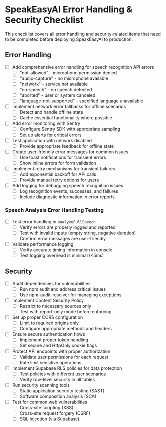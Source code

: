
# SpeakEasyAI Error Handling & Security Checklist

This checklist covers all error handling and security-related items that need to be completed before deploying SpeakEasyAI to production.

## Error Handling

- [ ] Add comprehensive error handling for speech recognition API errors
  - [ ] "not-allowed" - microphone permission denied
  - [ ] "audio-capture" - no microphone available
  - [ ] "network" - service not available
  - [ ] "no-speech" - no speech detected
  - [ ] "aborted" - user or system canceled
  - [ ] "language-not-supported" - specified language unavailable
- [ ] Implement network error fallbacks for offline scenarios
  - [ ] Detect and handle offline state
  - [ ] Cache essential functionality where possible
- [ ] Add error monitoring with Sentry
  - [ ] Configure Sentry SDK with appropriate sampling
  - [ ] Set up alerts for critical errors
- [ ] Test application with network disabled
  - [ ] Provide appropriate feedback for offline state
- [ ] Create user-friendly error messages for common issues
  - [ ] Use toast notifications for transient errors
  - [ ] Show inline errors for form validation
- [ ] Implement retry mechanisms for transient failures
  - [ ] Add exponential backoff for API calls
  - [ ] Provide manual retry options for users
- [ ] Add logging for debugging speech recognition issues
  - [ ] Log recognition events, successes, and failures
  - [ ] Include diagnostic information in error reports

### Speech Analysis Error Handling Testing
- [ ] Test error handling in `analyzeFullSpeech`
  - [ ] Verify errors are properly logged and reported
  - [ ] Test with invalid inputs (empty string, negative duration)
  - [ ] Confirm error messages are user-friendly
- [ ] Validate performance logging
  - [ ] Verify accurate timing information in console
  - [ ] Test logging overhead is minimal (<5ms)

## Security

- [ ] Audit dependencies for vulnerabilities
  - [ ] Run npm audit and address critical issues
  - [ ] Use npm-audit-resolver for managing exceptions
- [ ] Implement Content Security Policy
  - [ ] Restrict to necessary sources only
  - [ ] Test with report-only mode before enforcing
- [ ] Set up proper CORS configuration
  - [ ] Limit to required origins only
  - [ ] Configure appropriate methods and headers
- [ ] Ensure secure authentication flows
  - [ ] Implement proper token handling
  - [ ] Set secure and HttpOnly cookie flags
- [ ] Protect API endpoints with proper authorization
  - [ ] Validate user permissions for each request
  - [ ] Rate limit sensitive operations
- [ ] Implement Supabase RLS policies for data protection
  - [ ] Test policies with different user scenarios
  - [ ] Verify row-level security in all tables
- [ ] Run security scanning tools
  - [ ] Static application security testing (SAST)
  - [ ] Software composition analysis (SCA)
- [ ] Test for common web vulnerabilities
  - [ ] Cross-site scripting (XSS)
  - [ ] Cross-site request forgery (CSRF)
  - [ ] SQL injection (via Supabase)
